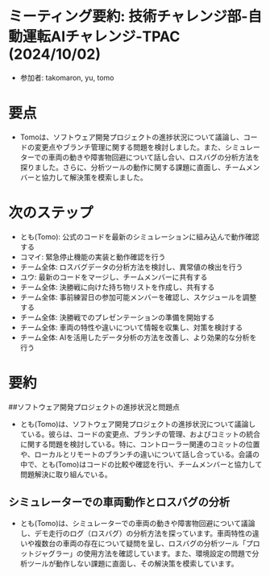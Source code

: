 # ミーティング要約: 技術チャレンジ部-自動運転AIチャレンジ-TPAC (2024/10/02)
- 参加者: takomaron, yu, tomo

# 要点
- Tomoは、ソフトウェア開発プロジェクトの進捗状況について議論し、コードの変更点やブランチ管理に関する問題を検討しました。また、シミュレーターでの車両の動きや障害物回避について話し合い、ロスバグの分析方法を探りました。さらに、分析ツールの動作に関する課題に直面し、チームメンバーと協力して解決策を模索しました。
# 次のステップ
- とも(Tomo): 公式のコードを最新のシミュレーションに組み込んで動作確認する
- コマイ: 緊急停止機能の実装と動作確認を行う
- チーム全体: ロスバグデータの分析方法を検討し、異常値の検出を行う
- ユウ: 最新のコードをマージし、チームメンバーに共有する
- チーム全体: 決勝戦に向けた持ち物リストを作成し、共有する
- チーム全体: 事前練習日の参加可能メンバーを確認し、スケジュールを調整する
- チーム全体: 決勝戦でのプレゼンテーションの準備を開始する
- チーム全体: 車両の特性や違いについて情報を収集し、対策を検討する
- チーム全体: AIを活用したデータ分析の方法を改善し、より効果的な分析を行う
# 要約
##ソフトウェア開発プロジェクトの進捗状況と問題点
- とも(Tomo)は、ソフトウェア開発プロジェクトの進捗状況について議論している。彼らは、コードの変更点、ブランチの管理、およびコミットの統合に関する問題を検討している。特に、コントローラー関連のコミットの位置や、ローカルとリモートのブランチの違いについて話し合っている。会議の中で、とも(Tomo)はコードの比較や確認を行い、チームメンバーと協力して問題解決に取り組んでいる。
## シミュレーターでの車両動作とロスバグの分析
- とも(Tomo)は、シミュレーターでの車両の動きや障害物回避について議論し、デモ走行のログ（ロスバグ）の分析方法を探っています。車両特性の違いや複数台の車両の存在について疑問を呈し、ロスバグの分析ツール「プロットジャグラー」の使用方法を確認しています。また、環境設定の問題で分析ツールが動作しない課題に直面し、その解決策を模索しています。 
